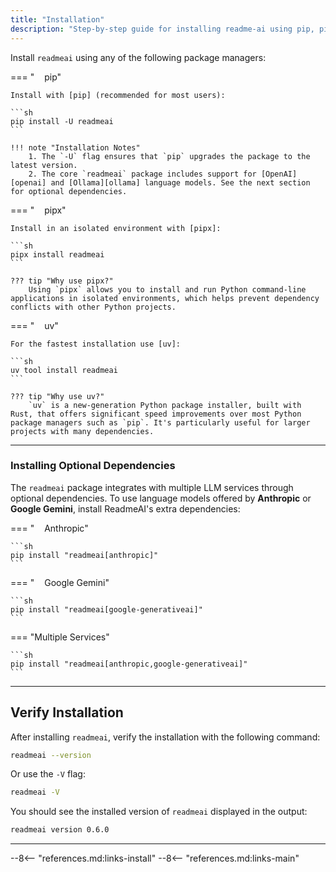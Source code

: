 ```yaml
---
title: "Installation"
description: "Step-by-step guide for installing readme-ai using pip, pipx, Docker and other methods"
---
```


Install `readmeai` using any of the following package managers:

=== "<img width="12px" height="12px" src="https://simpleicons.org/icons/python.svg">&nbsp;pip"

    Install with [pip] (recommended for most users):

    ```sh
    pip install -U readmeai
    ```

    !!! note "Installation Notes"
        1. The `-U` flag ensures that `pip` upgrades the package to the latest version.
        2. The core `readmeai` package includes support for [OpenAI][openai] and [Ollama][ollama] language models. See the next section for optional dependencies.

=== "<img width="12px" height="12px" src="https://simpleicons.org/icons/pipx.svg">&nbsp;pipx"

    Install in an isolated environment with [pipx]:

    ```sh
    pipx install readmeai
    ```

    ??? tip "Why use pipx?"
        Using `pipx` allows you to install and run Python command-line applications in isolated environments, which helps prevent dependency conflicts with other Python projects.

=== "<img width="12px" height="12px" src="https://simpleicons.org/icons/uv.svg">&nbsp;uv"

    For the fastest installation use [uv]:

    ```sh
    uv tool install readmeai
    ```

    ??? tip "Why use uv?"
        `uv` is a new-generation Python package installer, built with Rust, that offers significant speed improvements over most Python package managers such as `pip`. It's particularly useful for larger projects with many dependencies.

---

### Installing Optional Dependencies

The `readmeai` package integrates with multiple LLM services through optional dependencies. To use language models offered by **Anthropic** or **Google Gemini**, install ReadmeAI's extra dependencies:

=== "<img width="12px" height="12px" src="https://simpleicons.org/icons/anthropic.svg">&nbsp;Anthropic"

    ```sh
    pip install "readmeai[anthropic]"
    ```

=== "<img width="12px" height="12px" src="https://simpleicons.org/icons/googlegemini.svg">&nbsp;Google Gemini"

    ```sh
    pip install "readmeai[google-generativeai]"
    ```

=== "Multiple Services"

    ```sh
    pip install "readmeai[anthropic,google-generativeai]"
    ```

---

## Verify Installation

After installing `readmeai`, verify the installation with the following command:

```sh
readmeai --version
```

Or use the `-V` flag:

```sh
readmeai -V
```

You should see the installed version of `readmeai` displayed in the output:

```sh
readmeai version 0.6.0
```

---

<!-- REFERENCE LINKS -->
--8<-- "references.md:links-install"
--8<-- "references.md:links-main"

<!-- LLM SERVICES -->
<!-- [anthropic]: https://docs.anthropic.com/en/home
[gemini]: https://ai.google.dev/tutorials/python_quickstart
[ollama]: https://github.com/ollama/ollama
[openai]: https://platform.openai.com/docs/quickstart/account-setup: -->

<!-- QUICK START -->
<!-- [pypi]: https://pypi.org/project/splitme-ai/
[pip]: https://pip.pypa.io/en/stable/
[pipx]: https://pipx.pypa.io/stable/
[python]: https://www.python.org/
[uv]: https://docs.astral.sh/uv/ -->
